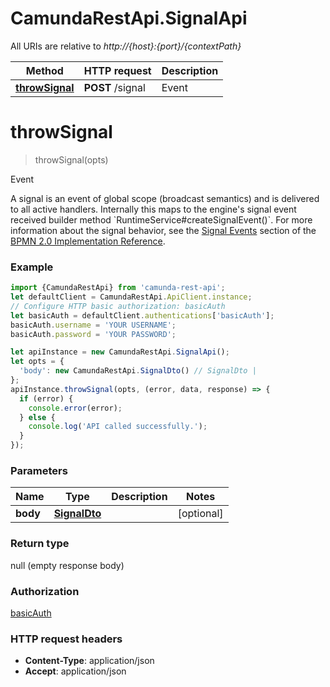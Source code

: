 # CamundaRestApi.SignalApi

All URIs are relative to *http://{host}:{port}/{contextPath}*

Method | HTTP request | Description
------------- | ------------- | -------------
[**throwSignal**](SignalApi.md#throwSignal) | **POST** /signal | Event

<a name="throwSignal"></a>
# **throwSignal**
> throwSignal(opts)

Event

A signal is an event of global scope (broadcast semantics) and is delivered to all active handlers. Internally this maps to the engine&#x27;s signal event received builder method &#x60;RuntimeService#createSignalEvent()&#x60;. For more information about the signal behavior, see the [Signal Events](https://docs.camunda.org/manual/develop/reference/bpmn20/events/signal-events/) section of the [BPMN 2.0 Implementation Reference](https://docs.camunda.org/manual/develop/reference/bpmn20/).

### Example
```javascript
import {CamundaRestApi} from 'camunda-rest-api';
let defaultClient = CamundaRestApi.ApiClient.instance;
// Configure HTTP basic authorization: basicAuth
let basicAuth = defaultClient.authentications['basicAuth'];
basicAuth.username = 'YOUR USERNAME';
basicAuth.password = 'YOUR PASSWORD';

let apiInstance = new CamundaRestApi.SignalApi();
let opts = { 
  'body': new CamundaRestApi.SignalDto() // SignalDto | 
};
apiInstance.throwSignal(opts, (error, data, response) => {
  if (error) {
    console.error(error);
  } else {
    console.log('API called successfully.');
  }
});
```

### Parameters

Name | Type | Description  | Notes
------------- | ------------- | ------------- | -------------
 **body** | [**SignalDto**](SignalDto.md)|  | [optional] 

### Return type

null (empty response body)

### Authorization

[basicAuth](../README.md#basicAuth)

### HTTP request headers

 - **Content-Type**: application/json
 - **Accept**: application/json

